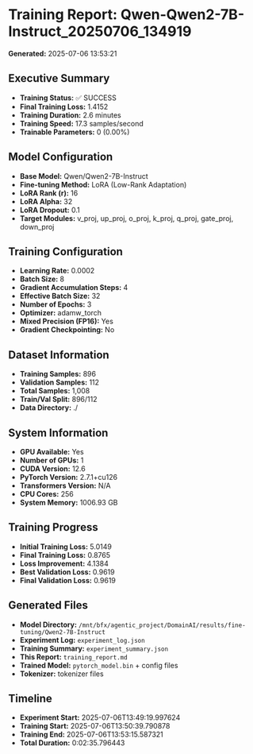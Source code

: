 # Training Report: Qwen-Qwen2-7B-Instruct_20250706_134919

**Generated:** 2025-07-06 13:53:21

## Executive Summary
- **Training Status:** ✅ SUCCESS
- **Final Training Loss:** 1.4152
- **Training Duration:** 2.6 minutes
- **Training Speed:** 17.3 samples/second
- **Trainable Parameters:** 0 (0.00%)

## Model Configuration
- **Base Model:** Qwen/Qwen2-7B-Instruct
- **Fine-tuning Method:** LoRA (Low-Rank Adaptation)
- **LoRA Rank (r):** 16
- **LoRA Alpha:** 32
- **LoRA Dropout:** 0.1
- **Target Modules:** v_proj, up_proj, o_proj, k_proj, q_proj, gate_proj, down_proj

## Training Configuration
- **Learning Rate:** 0.0002
- **Batch Size:** 8
- **Gradient Accumulation Steps:** 4
- **Effective Batch Size:** 32
- **Number of Epochs:** 3
- **Optimizer:** adamw_torch
- **Mixed Precision (FP16):** Yes
- **Gradient Checkpointing:** No

## Dataset Information
- **Training Samples:** 896
- **Validation Samples:** 112
- **Total Samples:** 1,008
- **Train/Val Split:** 896/112
- **Data Directory:** ./

## System Information
- **GPU Available:** Yes
- **Number of GPUs:** 1
- **CUDA Version:** 12.6
- **PyTorch Version:** 2.7.1+cu126
- **Transformers Version:** N/A
- **CPU Cores:** 256
- **System Memory:** 1006.93 GB

## Training Progress
- **Initial Training Loss:** 5.0149
- **Final Training Loss:** 0.8765
- **Loss Improvement:** 4.1384
- **Best Validation Loss:** 0.9619
- **Final Validation Loss:** 0.9619

## Generated Files
- **Model Directory:** `/mnt/bfx/agentic_project/DomainAI/results/fine-tuning/Qwen2-7B-Instruct`
- **Experiment Log:** `experiment_log.json`
- **Training Summary:** `experiment_summary.json`
- **This Report:** `training_report.md`
- **Trained Model:** `pytorch_model.bin` + config files
- **Tokenizer:** tokenizer files

## Timeline
- **Experiment Start:** 2025-07-06T13:49:19.997624
- **Training Start:** 2025-07-06T13:50:39.790878
- **Training End:** 2025-07-06T13:53:15.587321
- **Total Duration:** 0:02:35.796443
